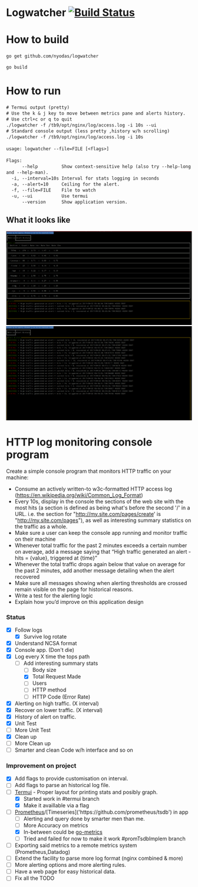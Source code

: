 
# Logwatcher [![Build Status](https://travis-ci.org/nyodas/logwatcher.svg?branch=master)](https://travis-ci.org/nyodas/logwatcher)

# How to build
```
go get github.com/nyodas/logwatcher
```
```bash
go build
```

# How to run
```
# Termui output (pretty)
# Use the k & j key to move between metrics pane and alerts history.
# Use ctrl+c or q to quit
./logwatcher -f /tb9/opt/nginx/log/access.log -i 10s --ui
# Standard console output (less pretty ,history w/h scrolling)
./logwatcher -f /tb9/opt/nginx/log/access.log -i 10s

usage: logwatcher --file=FILE [<flags>]

Flags:
      --help         Show context-sensitive help (also try --help-long and --help-man).
  -i, --interval=10s Interval for stats logging in seconds
  -a, --alert=10     Ceiling for the alert.
  -f, --file=FILE    File to watch
  -u, --ui           Use termui
      --version      Show application version.

```
## What it looks like
![Pane1-metrics](https://raw.githubusercontent.com/nyodas/logwatcher/master/docs/standard.png)
![Pane2-history](https://raw.githubusercontent.com/nyodas/logwatcher/master/docs/alerthistory.png)


# HTTP log monitoring console program
Create a simple console program that monitors HTTP traffic on your machine:

- Consume an actively written-to w3c-formatted HTTP access log (https://en.wikipedia.org/wiki/Common_Log_Format)
- Every 10s, display in the console the sections of the web site with the most hits (a section is defined as being what's before the second '/' in a URL. i.e. the section for "http://my.site.com/pages/create' is "http://my.site.com/pages"), as well as interesting summary statistics on the traffic as a whole.
- Make sure a user can keep the console app running and monitor traffic on their machine
- Whenever total traffic for the past 2 minutes exceeds a certain number on average, add a message saying that “High traffic generated an alert - hits = {value}, triggered at {time}”
- Whenever the total traffic drops again below that value on average for the past 2 minutes, add another message detailing when the alert recovered
- Make sure all messages showing when alerting thresholds are crossed remain visible on the page for historical reasons.
- Write a test for the alerting logic
- Explain how you’d improve on this application design

### Status
- [X] Follow logs
    - [X] Survive log rotate
- [x] Understand NCSA format
- [x] Console app. (Don't die)
- [X] Log every X time the tops path
    - [ ] Add interesting summary stats
        - [ ] Body size
        - [X] Total Request Made
        - [ ] Users
        - [ ] HTTP method
        - [ ] HTTP Code (Error Rate)
- [X] Alerting on high traffic. (X interval)
- [X] Recover on lower traffic. (X interval)
- [X] History of alert on traffic.
- [X] Unit Test
- [ ] More Unit Test
- [X] Clean up
- [ ] More Clean up
- [ ] Smarter and clean Code w/h interface and so on

### Improvement on project
 - [X] Add flags to provide customisation on interval.
 - [ ] Add flags to parse an historical log file.
 - [ ] [Termui]('https://github.com/gizak/termui') - Proper layout for printing stats and posibly graph.
     - [X] Started work in #termui branch 
     - [X] Make it availlable via a flag
 - [ ] [Prometheus]('https://github.com/prometheus/prometheus')/[Timeseries]('https://github.com/prometheus/tsdb') in app
    - [ ] Alerting and query done by smarter men than me.
    - [ ] More Accuracy on metrics
    - [X] In-between could be [go-metrics]('https://github.com/rcrowley/go-metrics')
    - [ ] Tried and failed for now to make it work #promTsdbImplem branch
 - [ ] Exporting said metrics to a remote metrics system (Prometheus,Datadog)
 - [ ] Extend the facility to parse more log format (nginx combined & more)
 - [ ] More alerting options and more alerting rules.
 - [ ] Have a web page for easy historical data.
 - [ ] Fix all the TODO
